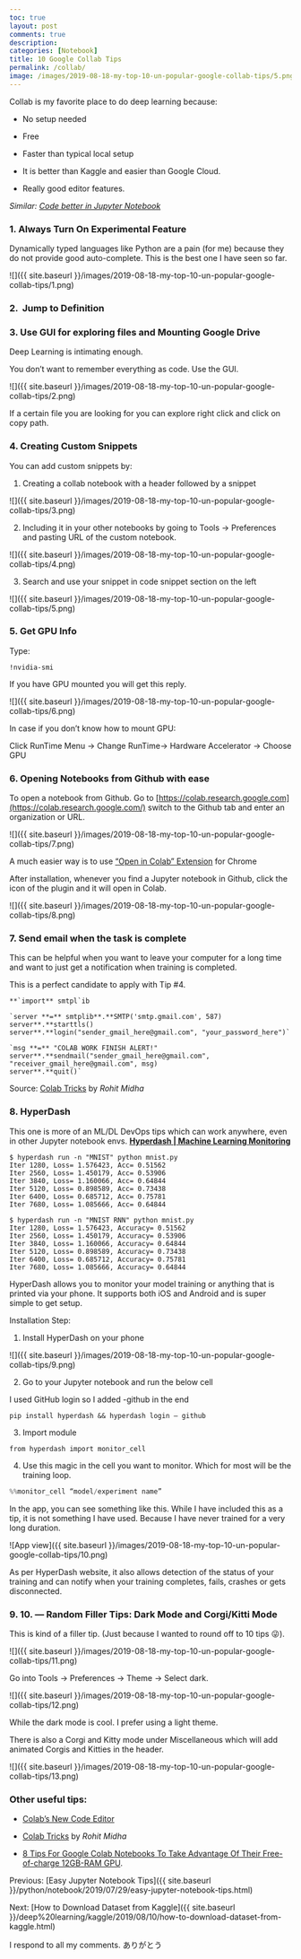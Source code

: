 ```yaml
---
toc: true
layout: post
comments: true
description: 
categories: [Notebook]
title: 10 Google Collab Tips
permalink: /collab/
image: /images/2019-08-18-my-top-10-un-popular-google-collab-tips/5.png
---
```


Collab is my favorite place to do deep learning because:

- No setup needed

- Free

- Faster than typical local setup

- It is better than Kaggle and easier than Google Cloud.

- Really good editor features.

_Similar: [Code better in Jupyter Notebook](https://medium.com/r/1cc5bcf27002)_

### 1. Always Turn On Experimental Feature

Dynamically typed languages like Python are a pain (for me) because they do not provide good auto-complete. This is the best one I have seen so far.

![]({{ site.baseurl }}/images/2019-08-18-my-top-10-un-popular-google-collab-tips/1.png)

### 2. ️ Jump to Definition

### 3. Use GUI for exploring files and Mounting Google Drive

Deep Learning is intimating enough.

You don’t want to remember everything as code. Use the GUI.

![]({{ site.baseurl }}/images/2019-08-18-my-top-10-un-popular-google-collab-tips/2.png)

If a certain file you are looking for you can explore right click and click on copy path.

### 4. Creating Custom Snippets

You can add custom snippets by:

1. Creating a collab notebook with a header followed by a snippet

![]({{ site.baseurl }}/images/2019-08-18-my-top-10-un-popular-google-collab-tips/3.png)

2. Including it in your other notebooks by going to Tools -> Preferences and pasting URL of the custom notebook.

![]({{ site.baseurl }}/images/2019-08-18-my-top-10-un-popular-google-collab-tips/4.png)

3. Search and use your snippet in code snippet section on the left

![]({{ site.baseurl }}/images/2019-08-18-my-top-10-un-popular-google-collab-tips/5.png)

### 5. Get GPU Info

Type:

```shell
!nvidia-smi
```
If you have GPU mounted you will get this reply.

![]({{ site.baseurl }}/images/2019-08-18-my-top-10-un-popular-google-collab-tips/6.png)

In case if you don’t know how to mount GPU:

Click RunTime Menu → Change RunTime→ Hardware Accelerator → Choose GPU

### 6. Opening Notebooks from Github with ease

To open a notebook from Github. Go to [https://colab.research.google.com](https://colab.research.google.com/) switch to the Github tab and enter an organization or URL.

![]({{ site.baseurl }}/images/2019-08-18-my-top-10-un-popular-google-collab-tips/7.png)

A much easier way is to use [“Open in Colab” Extension](https://c**hrome.google.com/webstore/detail/open-in-colab/iogfkhleblhcpcekbiedikdehleodpjo?hl=en) for Chrome

After installation, whenever you find a Jupyter notebook in Github, click the icon of the plugin and it will open in Colab.

![]({{ site.baseurl }}/images/2019-08-18-my-top-10-un-popular-google-collab-tips/8.png)

### 7. Send email when the task is complete

This can be helpful when you want to leave your computer for a long time and want to just get a notification when training is completed.

This is a perfect candidate to apply with Tip #4.

```
**`import** smtpl`ib

`server **=** smtplib**.**SMTP('smtp.gmail.com', 587)
server**.**starttls()
server**.**login("sender_gmail_here@gmail.com", "your_password_here")`

`msg **=** "COLAB WORK FINISH ALERT!"
server**.**sendmail("sender_gmail_here@gmail.com", "receiver_gmail_here@gmail.com", msg)
server**.**quit()`
```

Source: [Colab Tricks](https://rohitmidha23.github.io/Colab-Tricks/?utm_campaign=News&utm_medium=Community&utm_source=DataCamp.com) by _Rohit Midha_

### 8.️ HyperDash

This one is more of an ML/DL DevOps tips which can work anywhere, even in other Jupyter notebook envs.
[**Hyperdash | Machine Learning Monitoring**](https://hyperdash.io/)

```shell
$ hyperdash run -n "MNIST" python mnist.py
Iter 1280, Loss= 1.576423, Acc= 0.51562
Iter 2560, Loss= 1.450179, Acc= 0.53906
Iter 3840, Loss= 1.160066, Acc= 0.64844
Iter 5120, Loss= 0.898589, Acc= 0.73438
Iter 6400, Loss= 0.685712, Acc= 0.75781
Iter 7680, Loss= 1.085666, Acc= 0.64844
```

```shell
$ hyperdash run -n "MNIST RNN" python mnist.py
Iter 1280, Loss= 1.576423, Accuracy= 0.51562
Iter 2560, Loss= 1.450179, Accuracy= 0.53906
Iter 3840, Loss= 1.160066, Accuracy= 0.64844
Iter 5120, Loss= 0.898589, Accuracy= 0.73438
Iter 6400, Loss= 0.685712, Accuracy= 0.75781
Iter 7680, Loss= 1.085666, Accuracy= 0.64844
```

HyperDash allows you to monitor your model training or anything that is printed via your phone. It supports both iOS and Android and is super simple to get setup.

Installation Step:

1. Install HyperDash on your phone

![]({{ site.baseurl }}/images/2019-08-18-my-top-10-un-popular-google-collab-tips/9.png)

2. Go to your Jupyter notebook and run the below cell

I used GitHub login so I added -github in the end

```shell
pip install hyperdash && hyperdash login — github
```

3. Import module

`from hyperdash import monitor_cell`

4. Use this magic in the cell you want to monitor. Which for most will be the training loop.

```python
%%monitor_cell “model/experiment name”
```

In the app, you can see something like this. While I have included this as a tip, it is not something I have used. Because I have never trained for a very long duration.

![App view]({{ site.baseurl }}/images/2019-08-18-my-top-10-un-popular-google-collab-tips/10.png)

As per HyperDash website, it also allows detection of the status of your training and can notify when your training completes, fails, crashes or gets disconnected.

### 9. 10. — Random Filler Tips: Dark Mode and Corgi/Kitti Mode

This is kind of a filler tip. (Just because I wanted to round off to 10 tips 😜).

![]({{ site.baseurl }}/images/2019-08-18-my-top-10-un-popular-google-collab-tips/11.png)

Go into Tools -> Preferences -> Theme -> Select dark.

![]({{ site.baseurl }}/images/2019-08-18-my-top-10-un-popular-google-collab-tips/12.png)

While the dark mode is cool. I prefer using a light theme.

There is also a Corgi and Kitty mode under Miscellaneous which will add animated Corgis and Kitties in the header.

![]({{ site.baseurl }}/images/2019-08-18-my-top-10-un-popular-google-collab-tips/13.png)

### Other useful tips:

- [Colab’s New Code Editor](https://colab.research.google.com/notebooks/editor_details.ipynb)

- [Colab Tricks](https://rohitmidha23.github.io/Colab-Tricks/?utm_campaign=News&utm_medium=Community&utm_source=DataCamp.com) by _Rohit Midha_

- [8 Tips For Google Colab Notebooks To Take Advantage Of Their Free-of-charge 12GB-RAM GPU](https://dev.to/kriyeng/8-tips-for-google-colab-notebooks-to-take-advantage-of-their-free-of-charge-12gb-ram-gpu-be4).

Previous: [Easy Jupyter Notebook Tips]({{ site.baseurl }}/python/notebook/2019/07/29/easy-jupyter-notebook-tips.html)

Next: [How to Download Dataset from Kaggle]({{ site.baseurl }}/deep%20learning/kaggle/2019/08/10/how-to-download-dataset-from-kaggle.html)

I respond to all my comments. ありがとう